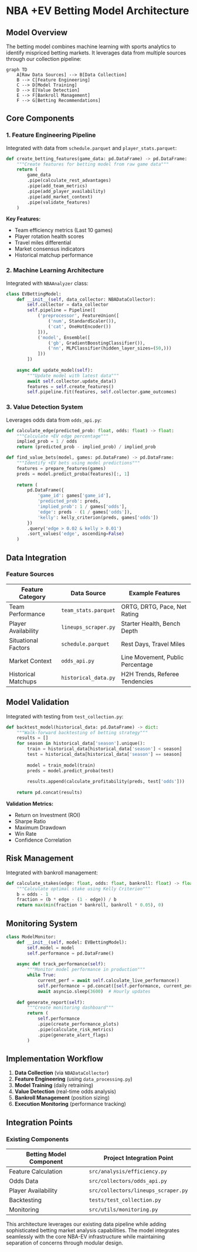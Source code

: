 # NBA +EV Betting Model Architecture

## Model Overview

The betting model combines machine learning with sports analytics to identify mispriced betting markets. It leverages data from multiple sources through our collection pipeline:

```mermaid
graph TD
    A[Raw Data Sources] --> B[Data Collection]
    B --> C[Feature Engineering]
    C --> D[Model Training]
    D --> E[Value Detection]
    E --> F[Bankroll Management]
    F --> G[Betting Recommendations]
```

## Core Components

### 1. Feature Engineering Pipeline

Integrated with data from `schedule.parquet` and `player_stats.parquet`:

```python
def create_betting_features(game_data: pd.DataFrame) -> pd.DataFrame:
    """Create features for betting model from raw game data"""
    return (
        game_data
        .pipe(calculate_rest_advantages)
        .pipe(add_team_metrics)
        .pipe(add_player_availability)
        .pipe(add_market_context)
        .pipe(validate_features)
    )
```

**Key Features:**

- Team efficiency metrics (Last 10 games)
- Player rotation health scores
- Travel miles differential
- Market consensus indicators
- Historical matchup performance

### 2. Machine Learning Architecture

Integrated with `NBAAnalyzer` class:

```python
class EVBettingModel:
    def __init__(self, data_collector: NBADataCollector):
        self.collector = data_collector
        self.pipeline = Pipeline([
            ('preprocessor', FeatureUnion([
                ('num', StandardScaler()),
                ('cat', OneHotEncoder())
            ])),
            ('model', Ensemble([
                ('gb', GradientBoostingClassifier()),
                ('nn', MLPClassifier(hidden_layer_sizes=(50,)))
            ]))
        ])
    
    async def update_model(self):
        """Update model with latest data"""
        await self.collector.update_data()
        features = self.create_features()
        self.pipeline.fit(features, self.collector.game_outcomes)
```

### 3. Value Detection System

Leverages odds data from `odds_api.py`:

```python
def calculate_edge(predicted_prob: float, odds: float) -> float:
    """Calculate +EV edge percentage"""
    implied_prob = 1 / odds
    return (predicted_prob - implied_prob) / implied_prob

def find_value_bets(model, games: pd.DataFrame) -> pd.DataFrame:
    """Identify +EV bets using model predictions"""
    features = prepare_features(games)
    preds = model.predict_proba(features)[:, 1]
    
    return (
        pd.DataFrame({
            'game_id': games['game_id'],
            'predicted_prob': preds,
            'implied_prob': 1 / games['odds'],
            'edge': preds - (1 / games['odds']),
            'kelly': kelly_criterion(preds, games['odds'])
        })
        .query('edge > 0.02 & kelly > 0.01')
        .sort_values('edge', ascending=False)
    )
```

## Data Integration

### Feature Sources

| Feature Category       | Data Source                  | Example Features                  |
|------------------------|------------------------------|-----------------------------------|
| Team Performance       | `team_stats.parquet`         | ORTG, DRTG, Pace, Net Rating      |
| Player Availability    | `lineups_scraper.py`         | Starter Health, Bench Depth       |
| Situational Factors    | `schedule.parquet`           | Rest Days, Travel Miles           |
| Market Context         | `odds_api.py`                | Line Movement, Public Percentage  |
| Historical Matchups    | `historical_data.py`         | H2H Trends, Referee Tendencies     |

## Model Validation

Integrated with testing from `test_collection.py`:

```python
def backtest_model(historical_data: pd.DataFrame) -> dict:
    """Walk-forward backtesting of betting strategy"""
    results = []
    for season in historical_data['season'].unique():
        train = historical_data[historical_data['season'] < season]
        test = historical_data[historical_data['season'] == season]
        
        model = train_model(train)
        preds = model.predict_proba(test)
        
        results.append(calculate_profitability(preds, test['odds']))
    
    return pd.concat(results)
```

**Validation Metrics:**

- Return on Investment (ROI)
- Sharpe Ratio
- Maximum Drawdown
- Win Rate
- Confidence Correlation

## Risk Management

Integrated with bankroll management:

```python
def calculate_stakes(edge: float, odds: float, bankroll: float) -> float:
    """Calculate optimal stake using Kelly Criterion"""
    b = odds - 1
    fraction = (b * edge - (1 - edge)) / b
    return max(min(fraction * bankroll, bankroll * 0.05), 0)
```

## Monitoring System

```python
class ModelMonitor:
    def __init__(self, model: EVBettingModel):
        self.model = model
        self.performance = pd.DataFrame()
    
    async def track_performance(self):
        """Monitor model performance in production"""
        while True:
            current_perf = await self.calculate_live_performance()
            self.performance = pd.concat([self.performance, current_perf])
            await asyncio.sleep(3600)  # Hourly updates
    
    def generate_report(self):
        """Create monitoring dashboard"""
        return (
            self.performance
            .pipe(create_performance_plots)
            .pipe(calculate_risk_metrics)
            .pipe(generate_alert_flags)
        )
```

## Implementation Workflow

1. **Data Collection** (via `NBADataCollector`)
2. **Feature Engineering** (using `data_processing.py`)
3. **Model Training** (daily retraining)
4. **Value Detection** (real-time odds analysis)
5. **Bankroll Management** (position sizing)
6. **Execution Monitoring** (performance tracking)

## Integration Points

### Existing Components

| Betting Model Component | Project Integration Point         |
|-------------------------|------------------------------------|
| Feature Calculation     | `src/analysis/efficiency.py`      |
| Odds Data               | `src/collectors/odds_api.py`       |
| Player Availability     | `src/collectors/lineups_scraper.py`|
| Backtesting             | `tests/test_collection.py`         |
| Monitoring              | `src/utils/monitoring.py`          |

This architecture leverages our existing data pipeline while adding sophisticated betting market analysis capabilities. The model integrates seamlessly with the core NBA-EV infrastructure while maintaining separation of concerns through modular design.
